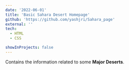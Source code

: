 ```yaml
---
date: '2022-06-01'
title: 'Basic Sahara Desert Homepage'
github: 'https://github.com/yashjri/Sahara_page'
external: ''
tech:
  - HTML
  - CSS

showInProjects: false
---
```


Contains the information related to some **Major Deserts**.

